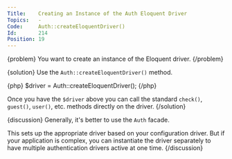 ```yaml
---
Title:    Creating an Instance of the Auth Eloquent Driver
Topics:   -
Code:     Auth::createEloquentDriver()
Id:       214
Position: 19
---
```


{problem}
You want to create an instance of the Eloquent driver.
{/problem}

{solution}
Use the `Auth::createEloquentDriver()` method.

{php}
$driver = Auth::createEloquentDriver();
{/php}

Once you have the `$driver` above you can call the standard `check()`, `guest()`, `user()`, etc. methods directly on the driver.
{/solution}

{discussion}
Generally, it's better to use the `Auth` facade.

This sets up the appropriate driver based on your configuration driver. But if your application is complex, you can instantiate the driver separately to have multiple authentication drivers active at one time.
{/discussion}
